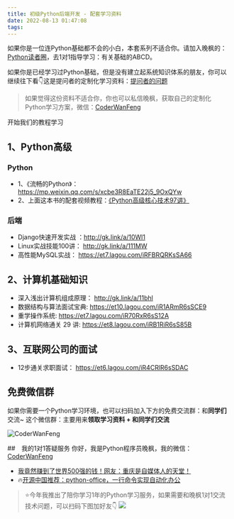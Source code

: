 ```yaml
---
title: 初级Python后端开发 - 配套学习资料
date: 2022-08-13 01:47:08
tags:
---
```


如果你是一位连Python基础都不会的小白，本套系列不适合你。请加入晚枫的：[Python读者圈](https://www.bilibili.com/video/BV1sd4y1c7T9)，去1对1指导学习：有关基础的ABCD。

如果你是已经学习过Python基础，但是没有建立起系统知识体系的朋友，你可以继续往下看👇这是提问者的定制化学习资料：[提问者的问题](https://mp.weixin.qq.com/s/mZqmri7uLjQmirqUa6pAog)

> 如果觉得这份资料不适合你，你也可以私信晚枫，获取自己的定制化Python学习方案，微信：[CoderWanFeng](https://mp.weixin.qq.com/s/4Br2YXCinQEHseJwdtGAsQ)

开始我们的教程学习
## 1、Python高级
### Python
- 1、《流畅的Python》：https://mp.weixin.qq.com/s/xcbe3R8EaTE22j5_9OxQYw
- 2、上面这本书的配套视频教程：[《Python高级核心技术97讲》](https://mp.weixin.qq.com/s/Cmk-_vrTo8Y-tDwChhEBLA)
### 后端
- Django快速开发实战 ：http://gk.link/a/10Wl1
- Linux实战技能100讲： http://gk.link/a/111MW
- 高性能MySQL实战： https://et7.lagou.com/iRFBRQRKsSA66
## 2、计算机基础知识
- 深入浅出计算机组成原理： http://gk.link/a/11bhl
- 数据结构与算法面试宝典: https://et10.lagou.com/iR1ARmR6sSCE9
- 重学操作系统: https://et7.lagou.com/iR70RxR6sS12A
- 计算机网络通关 29 讲: https://et8.lagou.com/iRB1RiR6sS85B

## 3、互联网公司的面试
- 12步通关求职面试： https://et6.lagou.com/iR4CRlR6sSDAC

## 免费微信群

如果你需要一个Python学习环境，也可以扫码加入下方的免费交流群：和**同学们**交流~
这个微信群：主要用来**领取学习资料 + 和同学们交流**


<!-- more -->

![CoderWanFeng](https://python-office-1300615378.cos.ap-chongqing.myqcloud.com/2-free-group.jpg)


##　我的1对1答疑服务
你好，我是Python程序员晚枫，我的微信：[CoderWanFeng](https://mp.weixin.qq.com/s/4Br2YXCinQEHseJwdtGAsQ)
- [我竟然赚到了世界500强的钱！网友：重庆是自媒体人的天堂！](https://mp.weixin.qq.com/s/rCQqKng7Rkufqq5Xk5ygjw)
- 🔥[开源中国推荐：python-office，一行命令实现自动化办公](https://www.bilibili.com/video/BV1pT4y1k7FH)

> ⭐今年我推出了陪你学习1年的Python学习服务，如果需要和晚枫1对1交流技术问题，可以扫码下图加好友👇
![](https://python-office-1300615378.cos.ap-chongqing.myqcloud.com/1v1.jpg)

